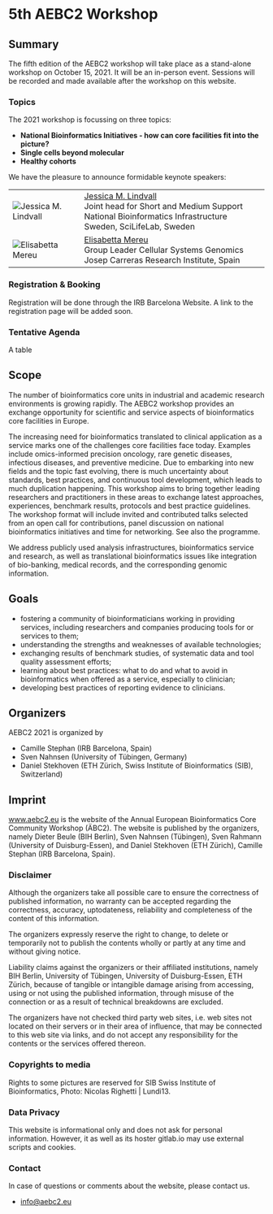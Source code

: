 # 5th AEBC2 Workshop

## Summary

The fifth edition of the AEBC2 workshop will take place as a stand-alone workshop on October 15, 2021. It will be an in-person event. Sessions will be recorded and made available after the workshop on this website.

### Topics

The 2021 workshop is focussing on three topics:

- **National Bioinformatics Initiatives - how can core facilities fit into the picture?**
- **Single cells beyond molecular**
- **Healthy cohorts**

We have the pleasure to announce formidable keynote speakers:

<table>
    <tr>
        <td><img src="/aebc2_website/assets/img/lindvall.jpeg">Jessica M. Lindvall</img></td>
        <td><a href="https://nbis.se/about/staff/jessica-lindvall/">Jessica M. Lindvall</a><br/>
                        Joint head for Short and Medium Support<br/>
                        National Bioinformatics Infrastructure Sweden, SciLifeLab, Sweden</td>
    </tr>
    <tr>
        <td><img src="/aebc2_website/assets/img/mereu.jpeg">Elisabetta Mereu</img></td>
        <td><a href="https://www.carrerasresearch.org/en/cellular-systems-genomics_169432">Elisabetta Mereu</a><br/>
                        Group Leader Cellular Systems Genomics<br/>
                        Josep Carreras Research Institute, Spain</td>
    </tr>
</table>

### Registration & Booking

Registration will be done through the IRB Barcelona Website. A link to the registration page will be added soon.

### Tentative Agenda

A table

## Scope

The number of bioinformatics core units in industrial and academic research environments is growing rapidly. The AEBC2 workshop provides an exchange opportunity for scientific and service aspects of bioinformatics core facilities in Europe.

The increasing need for bioinformatics translated to clinical application as a service marks one of the challenges core facilities face today. Examples include omics-informed precision oncology, rare genetic diseases, infectious diseases, and preventive medicine. Due to embarking into new fields and the topic fast evolving, there is much uncertainty about standards, best practices, and continuous tool development, which leads to much duplication happening. This workshop aims to bring together leading researchers and practitioners in these areas to exchange latest approaches, experiences, benchmark results, protocols and best practice guidelines. The workshop format will include invited and contributed talks selected from an open call for contributions, panel discussion on national bioinformatics initiatives and time for networking. See also the programme.

We address publicly used analysis infrastructures, bioinformatics service and research, as well as translational bioinformatics issues like integration of bio-banking, medical records, and the corresponding genomic information.

## Goals

- fostering a community of bioinformaticians working in providing services, including researchers and companies producing tools for or services to them;
- understanding the strengths and weaknesses of available technologies;
- exchanging results of benchmark studies, of systematic data and tool quality assessment efforts;
- learning about best practices: what to do and what to avoid in bioinformatics when offered as a service, especially to clinician;
- developing best practices of reporting evidence to clinicians.

## Organizers

AEBC2 2021 is organized by

- Camille Stephan (IRB Barcelona, Spain)
- Sven Nahnsen (University of Tübingen, Germany)
- Daniel Stekhoven (ETH Zürich, Swiss Institute of Bioinformatics (SIB), Switzerland)

## Imprint

www.aebc2.eu is the website of the Annual European Bioinformatics Core Community Workshop (ÄBC2). The website is published by the organizers, namely Dieter Beule (BIH Berlin), Sven Nahnsen (Tübingen), Sven Rahmann (University of Duisburg-Essen), and Daniel Stekhoven (ETH Zürich), Camille Stephan (IRB Barcelona, Spain).

### Disclaimer

Although the organizers take all possible care to ensure the correctness of published information, no warranty can be accepted regarding the correctness, accuracy, uptodateness, reliability and completeness of the content of this information.

The organizers expressly reserve the right to change, to delete or temporarily not to publish the contents wholly or partly at any time and without giving notice.

Liability claims against the organizers or their affiliated institutions, namely BIH Berlin, University of Tübingen, University of Duisburg-Essen, ETH Zürich, because of tangible or intangible damage arising from accessing, using or not using the published information, through misuse of the connection or as a result of technical breakdowns are excluded.

The organizers have not checked third party web sites, i.e. web sites not located on their servers or in their area of influence, that may be connected to this web site via links, and do not accept any responsibility for the contents or the services offered thereon.

### Copyrights to media

Rights to some pictures are reserved for SIB Swiss Institute of Bioinformatics, Photo: Nicolas Righetti | Lundi13.

### Data Privacy

This website is informational only and does not ask for personal information. However, it as well as its hoster gitlab.io may use external scripts and cookies.

### Contact

In case of questions or comments about the website, please contact us.

- <info@aebc2.eu>
